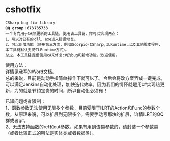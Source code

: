 <h1><a id="cshotfix_0"></a>cshotfix</h1>
<pre><code>CSharp bug fix library
<b>QQ group：673735733</b>
一个专门用于C#热更新的工具链，使用该工具链，你可以实现两点：
1、可以对已有的dll、exe进入错误修复。
2、可以新增功能（使用第三方库，例如Scorpio-CSharp,ILRuntime,以及其他脚本程序，本工具链默认支持ILRuntime方式）。
总之，本工具链提倡使用c#来修复c#的bug和新增功能。欢迎使用。
</code></pre>
<p>使用方法：<br>
详情见我写的Word文档。<br>
总的来说，目前是动动手指简单操作下就可以了。今后会将改方案弄成一键完成，可以满足Jenkins自动化处理，加快迭代效率。因为我们的情怀就是用c#实现热更新，为的就是节约宝贵的时间，所以自动化必须有！</p>
<p>已知问题或者限制：<br>
1、函数参数无法使用无限多个参数，目前受限于ILRT的Action和Func的参数个数，从原理来说，可以扩展到无限多个，需要手动写那块的扩展，详情ILRT的QQ群或者git。<br>
2、无法支持函数的ref和out参数，如果有用到该类参数的，请封装一个参数类（或者比较正式的叫法是实体类或者数据类）。</p>